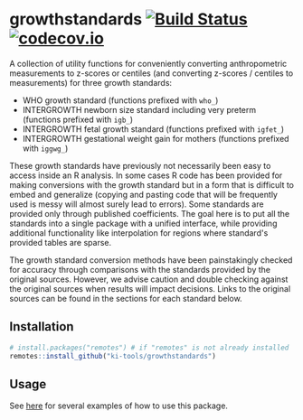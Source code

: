 # growthstandards [![Build Status](https://travis-ci.org/ki-tools/growthstandards.svg?branch=master)](https://travis-ci.org/ki-tools/growthstandards) [![codecov.io](https://codecov.io/gh/ki-tools/growthstandards/coverage.svg?branch=master)](https://codecov.io/gh/ki-tools/growthstandards?branch=master)

A collection of utility functions for conveniently converting anthropometric measurements to z-scores or centiles (and converting z-scores / centiles to measurements) for three growth standards:

- WHO growth standard (functions prefixed with `who_`)
- INTERGROWTH newborn size standard including very preterm (functions prefixed with `igb_`)
- INTERGROWTH fetal growth standard (functions prefixed with `igfet_`)
- INTERGROWTH gestational weight gain for mothers (functions prefixed with `iggwg_`)

These growth standards have previously not necessarily been easy to access inside an R analysis. In some cases R code has been provided for making conversions with the growth standard but in a form that is difficult to embed and generalize (copying and pasting code that will be frequently used is messy will almost surely lead to errors). Some standards are provided only through published coefficients. The goal here is to put all the standards into a single package with a unified interface, while providing additional functionality like interpolation for regions where standard's provided tables are sparse.

The growth standard conversion methods have been painstakingly checked for accuracy through comparisons with the standards provided by the original sources. However, we advise caution and double checking against the original sources when results will impact decisions. Links to the original sources can be found in the sections for each standard below.

## Installation

```r
# install.packages("remotes") # if "remotes" is not already installed
remotes::install_github("ki-tools/growthstandards")
```

## Usage

See [here](https://github.com/ki-tools/growthstandards) for several examples of how to use this package.
